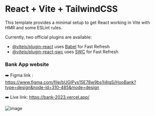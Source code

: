 # React + Vite + TailwindCSS

This template provides a minimal setup to get React working in Vite with HMR and some ESLint rules.

Currently, two official plugins are available:

- [@vitejs/plugin-react](https://github.com/vitejs/vite-plugin-react/blob/main/packages/plugin-react/README.md) uses [Babel](https://babeljs.io/) for Fast Refresh
- [@vitejs/plugin-react-swc](https://github.com/vitejs/vite-plugin-react-swc) uses [SWC](https://swc.rs/) for Fast Refresh

### Bank App website

➡️ Figma link : https://www.figma.com/file/bUGIPys15E78w9bs1l4tgS/HooBank?type=design&node-id=310-485&mode=design

➡️ Live link: https://bank-2023.vercel.app/

![image](https://github.com/amangouste225/Bank-App/assets/104840429/6d118f8d-fa2d-4ffc-b548-13741f23b44e)

